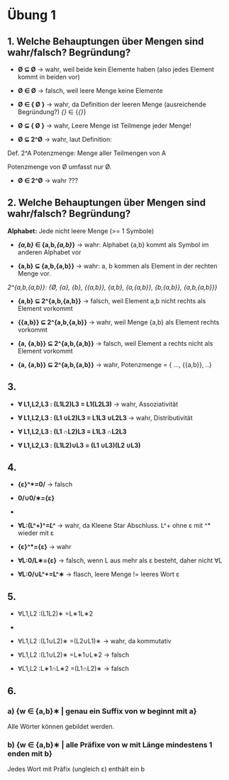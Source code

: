 # Übung 1
## 1. Welche Behauptungen über Mengen sind wahr/falsch? Begründung?

 * __Ø ⊆ Ø__ 
-> wahr, weil beide kein Elemente haben (also jedes Element kommt in beiden vor)

 * __Ø ∈ Ø__
-> falsch, weil leere Menge keine Elemente

 * __Ø ∈ { Ø }__ 
 -> wahr, da Definition der leeren Menge (ausreichende Begründung?) *{}* ∈ {*{}*}

 * __Ø ⊆ { Ø }__
 -> wahr, Leere Menge ist Teilmenge jeder Menge!

 * __Ø ⊆ 2^Ø__
-> wahr, laut Definition:

Def. 2^A Potenzmenge: Menge aller Teilmengen von A

Potenzmenge von Ø umfasst nur Ø.

 * __Ø ∈ 2^Ø__
-> wahr ???



## 2. Welche Behauptungen über Mengen sind wahr/falsch? Begründung?
__Alphabet:__ Jede nicht leere Menge (>= 1 Symbole)

 * __*{a,b}* ∈ {a,b,*{a,b}*}__
-> wahr: Alphabet {a,b} kommt als Symbol im anderen Alphabet vor

 * __{a,b} ⊆ {a,b,{a,b}}__
 -> wahr: a, b kommen als Element in der rechten Menge vor.

 *2^{a,b,{a,b}}: {Ø, {a}, {b}, {{a,b}}, {a,b}, {a,{a,b}}, {b,{a,b}}, {a,b,{a,b}}}*
 * __{a,b} ⊆ 2^{a,b,{a,b}}__
 -> falsch, weil Element a,b nicht rechts als Element vorkommt

 * __{{a,b}} ⊆ 2^{a,b,{a,b}}__
 -> wahr, weil Menge {a,b} als Element rechts vorkommt

 * __{a, {a,b}} ⊆ 2^{a,b,{a,b}}__
 -> falsch, weil Element a rechts nicht als Element vorkommt

 * __{a, {a,b}} ⊆ 2^{a,b,{a,b}}__
 -> wahr, Potenzmenge = { ..., {{a,b}}, ..}



## 3. 
* __∀ L1,L2,L3 : (L1L2)L3 = L1(L2L3)__
-> wahr, Assoziativität

* __∀ L1,L2,L3 : (L1 ∪L2)L3 = L1L3 ∪L2L3__
-> wahr, Distributivität

* __∀ L1,L2,L3 : (L1 ∩L2)L3 = L1L3 ∩L2L3__
* __∀ L1,L2,L3 : (L1L2)∪L3 = (L1 ∪L3)(L2 ∪L3)__
 
## 4.
 * __{ε}^*=0/__
 -> falsch

* __0/∪0/∗={ε}__
* 

* __∀L:(L^+)^*=L^*__
-> wahr, da Kleene Star Abschluss. L^+ ohne ε mit ^* wieder mit ε

* __{ε}^*={ε}__
-> wahr

* __∀L:0/L∗={ε}__
-> falsch, wenn L aus mehr als ε besteht, daher nicht ∀L

* __∀L:0/∪L^+=L^∗__
-> flasch, leere Menge != leeres Wort ε
 
## 5.
 * ∀L1,L2 :(L1L2)∗ =L∗1L∗2
 * 
 * ∀L1,L2 :(L1∪L2)∗ =(L2∪L1)∗
-> wahr, da kommutativ 
 
 * ∀L1,L2 :(L1∪L2)∗ =L∗1∪L∗2
-> falsch

 * ∀L1,L2 :L∗1∩L∗2 =(L1∩L2)∗
-> falsch

## 6.
### a) {w ∈ {a,b}∗ | genau ein Suffix von w beginnt mit a}
Alle Wörter können gebildet werden.

### b) {w ∈ {a,b}∗ | alle Präfixe von w mit Länge mindestens 1 enden mit b}
Jedes Wort mit Präfix (ungleich ε) enthält ein b
